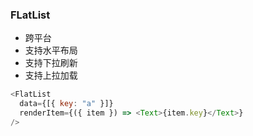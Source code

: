 ### FLatList

- 跨平台
- 支持水平布局
- 支持下拉刷新
- 支持上拉加载

```js
<FlatList
  data={[{ key: "a" }]}
  renderItem={({ item }) => <Text>{item.key}</Text>}
/>
```
